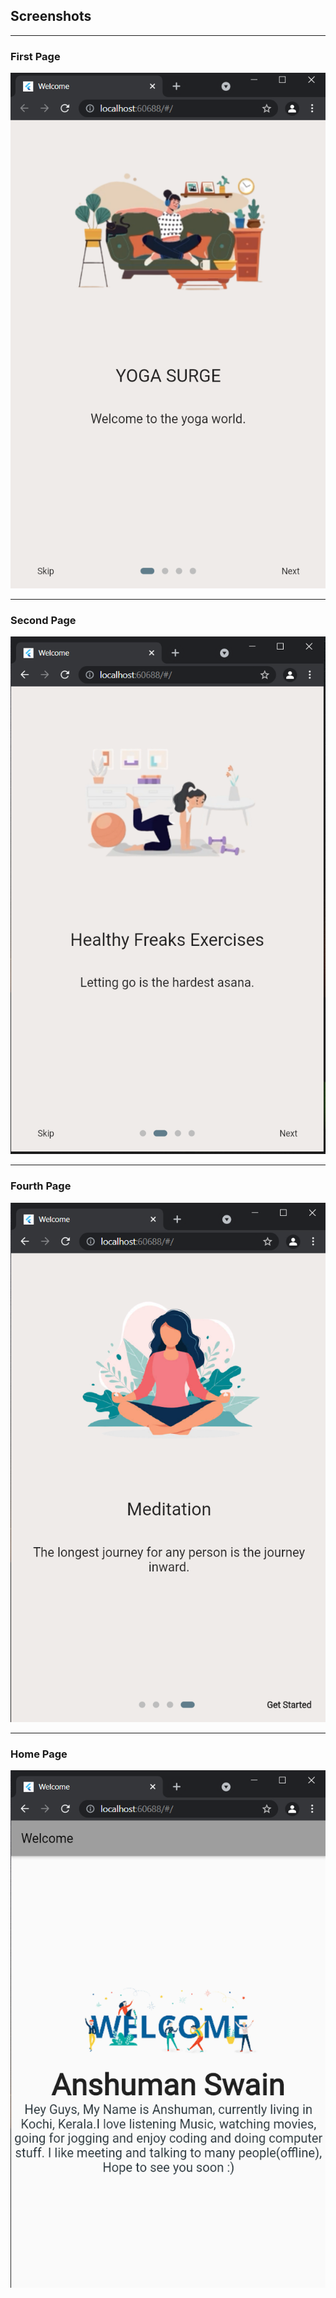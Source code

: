 ## Screenshots
___
### First Page
![First page](Screenshots/Screenshot%20(127).png)
___
### Second Page
![Second page](Screenshots/Screenshot%20(130).png)
___

### Fourth Page
![Fourth page](Screenshots/Screenshot%20(128).png)
___

### Home Page
![Home page](Screenshots/Screenshot%20(129).png)